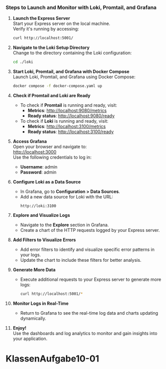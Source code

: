 ### Steps to Launch and Monitor with Loki, Promtail, and Grafana

1. **Launch the Express Server**  
   Start your Express server on the local machine.  
   Verify it's running by accessing:  
   ```bash
   curl http://localhost:5001/
   ```

2. **Navigate to the Loki Setup Directory**  
   Change to the directory containing the Loki configuration:  
   ```bash
   cd ./loki
   ```

3. **Start Loki, Promtail, and Grafana with Docker Compose**  
   Launch Loki, Promtail, and Grafana using Docker Compose:  
   ```bash
   docker compose -f docker-compose.yaml up
   ```

4. **Check if Promtail and Loki are Ready**  
   - To check if **Promtail** is running and ready, visit:  
     - **Metrics**: [http://localhost:9080/metrics](http://localhost:9080/metrics)  
     - **Ready status**: [http://localhost:9080/ready](http://localhost:9080/ready)  
   - To check if **Loki** is running and ready, visit:  
     - **Metrics**: [http://localhost:3100/metrics](http://localhost:3100/metrics)  
     - **Ready status**: [http://localhost:3100/ready](http://localhost:3100/ready)  

5. **Access Grafana**  
   Open your browser and navigate to:  
   [http://localhost:3000](http://localhost:3000)  
   Use the following credentials to log in:  
   - **Username**: admin  
   - **Password**: admin  

6. **Configure Loki as a Data Source**  
   - In Grafana, go to **Configuration > Data Sources**.  
   - Add a new data source for Loki with the URL:  
     ```text
     http://loki:3100
     ```

7. **Explore and Visualize Logs**  
   - Navigate to the **Explore** section in Grafana.  
   - Create a chart of the HTTP requests logged by your Express server.

8. **Add Filters to Visualize Errors**  
   - Add error filters to identify and visualize specific error patterns in your logs.  
   - Update the chart to include these filters for better analysis.

9. **Generate More Data**  
   - Execute additional requests to your Express server to generate more logs:  
     ```bash
     curl http://localhost:5001/*
     ```

10. **Monitor Logs in Real-Time**  
    - Return to Grafana to see the real-time log data and charts updating dynamically.

11. **Enjoy!**  
    Use the dashboards and log analytics to monitor and gain insights into your application.

# KlassenAufgabe10-01
